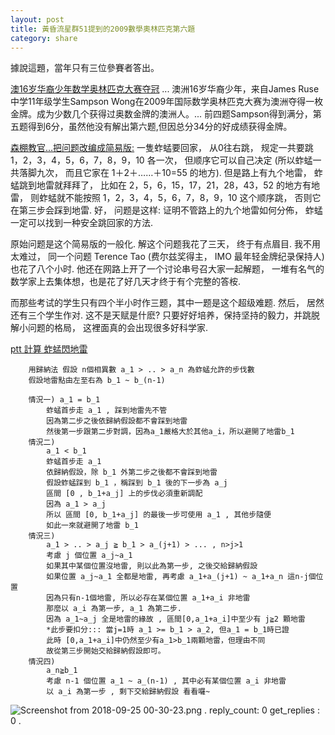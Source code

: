 ```yaml
---
layout: post
title: 黃昏流星群51提到的2009數學奧林匹克第六題
category: share
---
```

據說這題，當年只有三位參賽者答出。

[澳16岁华裔少年数学奥林匹克大赛夺冠](http://www.epochtimes.com/gb/9/8/24/n2634356.htm) ... 澳洲16岁华裔少年，来自James Ruse中学11年级学生Sampson Wong在2009年国际数学奥林匹克大赛为澳洲夺得一枚金牌。成为少数几个获得过奥数金牌的澳洲人。... 前四题Sampson得到满分，第五题得到6分，虽然他没有解出第六题,但因总分34分的好成绩获得金牌。

[森棚教官...把问题改编成简易版:](http://www.mathoe.com/Dispbbs.asp?boardid=73&ID=11208&replyID=67702&skin=1)
一隻蚱蜢要回家， 从0往右跳， 规定一共要跳 1，2，3，4，5，6，7，8，9，10 各一次， 但顺序它可以自己决定 (所以蚱蜢一共落脚九次， 而且它家在 1＋2＋……＋10=55 的地方). 但是路上有九个地雷， 蚱蜢跳到地雷就拜拜了， 比如在 2，5，6，15，17，21，28，43，52 的地方有地雷， 则蚱蜢就不能按照 1，2，3，4，5，6，7，8，9，10 这个顺序跳， 否则它在第三步会踩到地雷. 好， 问题是这样: 证明不管路上的九个地雷如何分佈， 蚱蜢一定可以找到一种安全跳回家的方法.

原始问题是这个简易版的一般化. 解这个问题我花了三天， 终于有点眉目. 我不用太难过， 同一个问题 Terence Tao (费尔兹奖得主， IMO 最年轻金牌纪录保持人) 也花了八个小时. 他还在网路上开了一个讨论串号召大家一起解题， 一堆有名气的数学家上去集体想，也是花了好几天才终于有个完整的答桉.

而那些考试的学生只有四个半小时作三题，其中一题是这个超级难题. 然后， 居然还有三个学生作对. 这不是天赋是什麽? 只要好好培养，保持坚持的毅力，并跳脱解小问题的格局， 这裡面真的会出现很多好科学家. 

[ptt 計算  蚱蜢閃地雷](https://www.ptt.cc/bbs/IMO_Taiwan/M.1249218376.A.C67.html)
```
    用歸納法 假設 n個相異數 a_1 > .. > a_n 為蚱蜢允許的步伐數 
	假設地雷點由左至右為 b_1 ~ b_(n-1) 
	
    情況一) a_1 = b_1
        蚱蜢首步走 a_1 , 踩到地雷先不管
		因為第二步之後依歸納假設都不會踩到地雷
		然後第一步跟第二步對調，因為a_1嚴格大於其他a_i，所以避開了地雷b_1 	
    情況二) 
	    a_1 < b_1 
		蚱蜢首步走 a_1 
		依歸納假設，除 b_1 外第二步之後都不會踩到地雷 
		假設蚱蜢踩到 b_1 ，稱踩到 b_1 後的下一步為 a_j 
		區間 [0 , b_1+a_j] 上的步伐必須重新調配 
		因為 a_1 > a_j 
		所以 區間 [0, b_1+a_j] 的最後一步可使用 a_1 , 其他步隨便 
		如此一來就避開了地雷 b_1 
	情況三) 
	    a_1 > .. > a_j ≧ b_1 > a_(j+1) > ... , n>j>1 
		考慮 j 個位置 a_j~a_1 
		如果其中某個位置沒地雷, 則以此為第一步, 之後交給歸納假設 
		如果位置 a_j~a_1 全都是地雷, 再考慮 a_1+a_(j+1) ~ a_1+a_n 這n-j個位置 
		因為只有n-1個地雷, 所以必存在某個位置 a_1+a_i 非地雷 
		那麼以 a_i 為第一步, a_1 為第二步. 
		因為 a_1~a_j 全是地雷的緣故 , 區間[0,a_1+a_i]中至少有 j≧2 顆地雷 
		*此步要扣分::: 當j=1時 a_1 >= b_1 > a_2, 但a_1 = b_1時已證 
		此時 [0,a_1+a_i]中仍然至少有a_1>b_1兩顆地雷，但理由不同 
		故從第三步開始交給歸納假設即可。 
	情況四) 
	    a_n≧b_1 
		考慮 n-1 個位置 a_1 ~ a_(n-1) , 其中必有某個位置 a_i 非地雷 
		以 a_i 為第一步 , 剩下交給歸納假設 看看囉~ 
```
![Screenshot from 2018-09-25 00-30-23.png](/upload/7b0b211885b132a6cc5b67cc24ed94a9.png)
.
reply_count: 0
get_replies : 0
.
